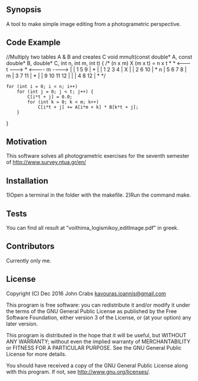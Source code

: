 ## Synopsis

A tool to make simple image editing from a photogrametric perspective.

## Code Example

//Multiply two tables A & B and creates C
void mmult(const double* A, const double* B, double* C, int n, int m, int t)
{
	/* (n x m) X (m x t) = n x t
	 * 
	 *                       <--- t  --->
	 *     <---- m ---->   | | 1  5   9 |
	 *  | | 1  2  3  4 | X | | 2  6  10 |
	 *  n | 5  6  7  8 |   m | 3  7  11 |
	 *  | | 9 10 11 12 |   | | 4  8  12 |
	 * 
	 */
	 
	for (int i = 0; i < n; i++)
		for (int j = 0; j < t; j++) {
			C[i*t + j] = 0.0;
			for (int k = 0; k < m; k++)
				C[i*t + j] += A[i*m + k] * B[k*t + j];
		}
}

## Motivation

This software solves all photogrametric exercises for the seventh semester of http://www.survey.ntua.gr/en/

## Installation

1)Open a terminal in the folder with the makefile.
2)Run the command make.

## Tests

You can find all result at "voithima_logismikoy_editImage.pdf" in greek.

## Contributors

Currently only me.

## License
Copyright (C) Dec 2016 John Crabs <kavouras.ioannis@gmail.com>

This program is free software: you can redistribute it and/or modify
it under the terms of the GNU General Public License as published by
the Free Software Foundation, either version 3 of the License, or
(at your option) any later version.

This program is distributed in the hope that it will be useful,
but WITHOUT ANY WARRANTY; without even the implied warranty of
MERCHANTABILITY or FITNESS FOR A PARTICULAR PURPOSE.  See the
GNU General Public License for more details.

You should have received a copy of the GNU General Public License
along with this program.  If not, see <http://www.gnu.org/licenses/>.




